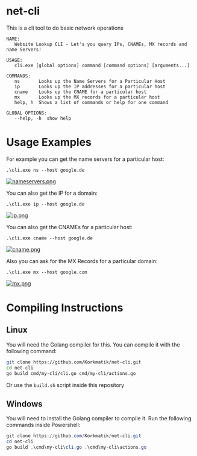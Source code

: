 # net-cli
This is a cli tool to do basic network operations

```
NAME:
   Website Lookup CLI - Let's you query IPs, CNAMEs, MX records and name Servers!

USAGE:
   cli.exe [global options] command [command options] [arguments...]

COMMANDS:
   ns       Looks up the Name Servers for a Particular Host
   ip       Looks up the IP addresses for a particular host
   cname    Looks up the CNAME for a particular host
   mx       Looks up the MX records for a particular host
   help, h  Shows a list of commands or help for one command

GLOBAL OPTIONS:
   --help, -h  show help
```

# Usage Examples

For example you can get the name servers for a particular host:

```
.\cli.exe ns --host google.de
```

[![nameservers.png](https://i.postimg.cc/fLw45QGV/nameservers.png)](https://postimg.cc/2qXX8M8Y)

You can also get the IP for a domain:

```
.\cli.exe ip --host google.de
```

[![ip.png](https://i.postimg.cc/zBdQjbwQ/ip.png)](https://postimg.cc/2bZTj5Kd)

You can also get the CNAMEs for a particular host:

```
.\cli.exe cname --host google.de
```

[![cname.png](https://i.postimg.cc/VN7y7Vm4/cname.png)](https://postimg.cc/5HFkypHF)

Also you can ask for the MX Records for a particular domain:

```
.\cli.exe mx --host google.com
```

[![mx.png](https://i.postimg.cc/RhpN4R7T/mx.png)](https://postimg.cc/9wTWByN4)

# Compiling Instructions

## Linux
You will need the Golang compiler for this. You can compile it with the following command:

```bash
git clone https://github.com/Korkmatik/net-cli.git
cd net-cli
go build cmd/my-cli/cli.go cmd/my-cli/actions.go
```

Or use the `build.sh` script inside this repository

## Windows

You will need to install the Golang compiler to compile it. Run the following commands inside Powershell:

```powershell
git clone https://github.com/Korkmatik/net-cli.git
cd net-cli
go build .\cmd\my-cli\cli.go .\cmd\my-cli\actions.go
```
